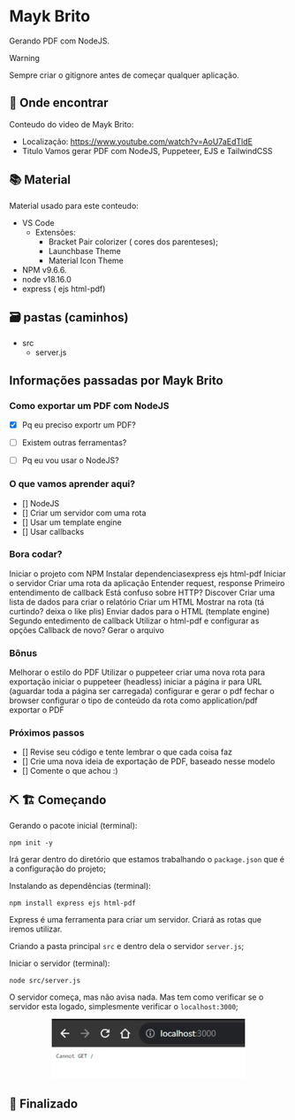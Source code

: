 # Mayk Brito

Gerando PDF com NodeJS.

> [!WARNING]
> Sempre criar o gitignore antes de começar qualquer aplicação.




## :mag_right: Onde encontrar

Conteudo do video de Mayk Brito:
  * Localização: https://www.youtube.com/watch?v=AoU7aEdTldE
  * Titulo Vamos gerar PDF com NodeJS, Puppeteer, EJS e TailwindCSS
  

## :books: Material

Material usado para este conteudo: 

 - VS Code
	- Extensões:
		- Bracket Pair colorizer ( cores dos parenteses);
		- Launchbase Theme
		- Material Icon Theme
- NPM v9.6.6.
- node v18.16.0
- express ( ejs html-pdf)


## :card_file_box: pastas (caminhos)

- src
	- server.js





## Informações passadas por Mayk Brito

### Como exportar um PDF com NodeJS

- [x] Pq eu preciso exportr um PDF?

- [ ] Existem outras ferramentas?

- [ ] Pq eu vou usar o NodeJS?

### O que vamos aprender aqui?
- [] NodeJS
- [] Criar um servidor com uma rota
- [] Usar um template engine
- [] Usar callbacks

### Bora codar?
 Iniciar o projeto com NPM
 Instalar dependenciasexpress ejs html-pdf
 Iniciar o servidor
 Criar uma rota da aplicação
 Entender request, response
 Primeiro entendimento de callback
 Está confuso sobre HTTP? Discover
 Criar uma lista de dados para criar o relatório
 Criar um HTML
 Mostrar na rota (tá curtindo? deixa o like plis)
 Enviar dados para o HTML (template engine)
 Segundo entedimento de callback
 Utilizar o html-pdf e configurar as opções
 Callback de novo?
 Gerar o arquivo

### Bônus
 Melhorar o estilo do PDF
 Utilizar o puppeteer
 criar uma nova rota para exportação
 iniciar o puppeteer (headless)
 iniciar a página
 ir para URL (aguardar toda a página ser carregada)
 configurar e gerar o pdf
 fechar o browser
 configurar o tipo de conteúdo da rota como application/pdf
 exportar o PDF

### Próximos passos
- [] Revise seu código e tente lembrar o que cada coisa faz
- [] Crie uma nova ideia de exportação de PDF, baseado nesse modelo
- [] Comente o que achou :)



## ⛏️  :building_construction:   Começando

Gerando o pacote inicial (terminal):

	npm init -y 
	
Irá gerar dentro do diretório que estamos trabalhando o `package.json` que é a configuração do projeto;

Instalando as dependências (terminal):

	npm install express ejs html-pdf
	
Express é uma ferramenta para criar um servidor. Criará as rotas que iremos utilizar. 

Criando a pasta principal `src` e dentro dela o servidor `server.js`;

Iniciar o servidor (terminal):

	node src/server.js
	
O servidor começa, mas não avisa nada. 
Mas tem como verificar se o servidor esta logado, simplesmente verificar o  `localhost:3000`;

<p align="center">
  <img src="imagens/servidor_localizado.jpg" width="350" title="servidor localizado">
</p>


	 


## :tada: Finalizado


